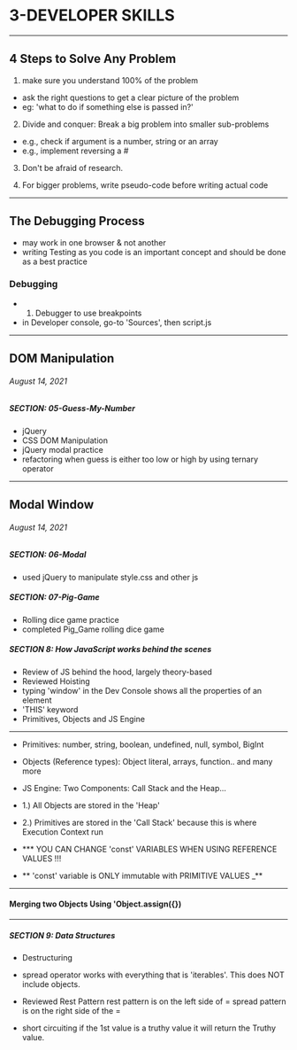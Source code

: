 # 3-DEVELOPER SKILLS

---

## 4 Steps to Solve Any Problem

1. make sure you understand 100% of the problem

- ask the right questions to get a clear picture of the problem
- eg: 'what to do if something else is passed in?'

2. Divide and conquer: Break a big problem into smaller sub-problems

- e.g., check if argument is a number, string or an array
- e.g., implement reversing a #

3. Don't be afraid of research.

4. For bigger problems, write pseudo-code before writing actual code

---

## The Debugging Process

- may work in one browser & not another
- writing Testing as you code is an important concept and should be done as a best practice

### Debugging

- 1. Debugger to use breakpoints
- in Developer console, go-to 'Sources', then script.js

---

## DOM Manipulation

###### August 14, 2021

##### SECTION: 05-Guess-My-Number

- jQuery
- CSS DOM Manipulation
- jQuery modal practice
- refactoring when guess is either too low or high by using ternary operator

---

## Modal Window

###### August 14, 2021

##### SECTION: 06-Modal

- used jQuery to manipulate style.css and other js

##### SECTION: 07-Pig-Game

- Rolling dice game practice
- completed Pig_Game rolling dice game

##### SECTION 8: How JavaScript works behind the scenes

- Review of JS behind the hood, largely theory-based
- Reviewed Hoisting
- typing 'window' in the Dev Console shows all the properties of an element
- 'THIS' keyword
- Primitives, Objects and JS Engine

---

- Primitives: number, string, boolean, undefined, null, symbol, BigInt
- Objects (Reference types): Object literal, arrays, function.. and many more

- JS Engine: Two Components: Call Stack and the Heap...
- 1.) All Objects are stored in the 'Heap'
- 2.) Primitives are stored in the 'Call Stack' because this is where Execution Context run

- \*\*\* YOU CAN CHANGE 'const' VARIABLES WHEN USING REFERENCE VALUES !!!
- ** 'const' variable is ONLY immutable with PRIMITIVE VALUES \_**

---

#### Merging two Objects Using 'Object.assign({})

---

##### SECTION 9: Data Structures

- Destructuring

- spread operator works with everything that is 'iterables'. This does NOT include objects.
- Reviewed Rest Pattern
  rest pattern is on the left side of =
  spread pattern is on the right side of the =
- short circuiting if the 1st value is a truthy value it will return the Truthy value.

